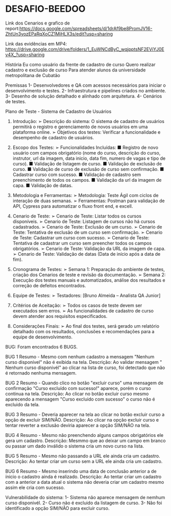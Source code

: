 # DESAFIO-BEEDOO

Link dos Cenarios e grafico de report:https://docs.google.com/spreadsheets/d/1drAf9be8PromJV16-ZhtUn3yozEPaRqXoCZ1MiHLX3s/edit?usp=sharing 

Link das evidências em MP4: https://drive.google.com/drive/folders/1_EuWNCdByC_wqjpptsNF2EViYJ0Ev4X_?usp=sharing 

  História 
Eu como usuário da frente de cadastro de curso 
Quero realizar cadastro e exclusão de curso 
Para atender alunos da universidade metropolitana de Cubatão 

Premissas 
1- Desenvolvedores e QA com acessos necessários para iniciar o desenvolvimento e testes. 
2- Infraestrutura e pipelines criados no ambiente. 
3- Desenho de solução detalhado e alinhado com arquitetura. 
4- Cenários de testes. 

Plano de Teste - Sistema de Cadastro de Usuários

1. Introdução: 
➢ Descrição do sistema: O sistema de cadastro de usuários permitirá o registro e gerenciamento de novos usuários em uma plataforma online. 
➢ Objetivos dos testes: Verificar a funcionalidade e desempenho de cadastro de usuários.

2. Escopo dos Testes: 
➢ Funcionalidades Incluídas: 
■ Registro de novo usuário com campos obrigatório (nome do curso, descrição do curso, instrutor, url da imagem, data inicio, data fim, numero de vagas e tipo de curso). 
■ Validação de listagem de curso. 
■ Validação de exclusão de curso. 
■ Validação de curso de exclusão de curso sem confirmação. 
■ Cadastrar curso com sucesso. 
■ Validação de cadastro sem preenchimento de todos os campos.
■ Validação da url da imagem de capa.
■ Validação de datas. 

3. Metodologia e Ferramentas: 
➢ Metodologia: Teste Ágil com ciclos de interação de duas semanas. 
➢ Ferramentas: Postman para validação de API, Cypress para automatizar o fluxo front end, e excell. 

4. Cenario de Teste: 
➢ Cenario de Teste: Listar todos os cursos disponíveis.
➢ Cenario de Teste: Listagem de cursos não há cursos cadastrados. 
➢ Cenario de Teste: Exclusão de um curso. 
➢ Cenario de Teste: Tentativa de exclusão de um curso sem confirmação. 
➢ Cenario de Teste: Cadastrar um curso com sucesso. 
➢ Cenario de Teste: Tentativa de cadastrar um curso sem preencher todos os campos obrigatórios. 
➢ Cenario de Teste: Validação da URL da imagem de capa. 
➢ Cenario de Teste: Validação de datas (Data de início após a data de fim).

5. Cronograma de Testes: 
➢ Semana 1: Preparação do ambiente de testes, criação dos Cenarios de teste e revisão da documentação. 
➢ Semana 2: Execução dos testes manuais e automatizados, análise dos resultados e correção de defeitos encontrados. 

6. Equipe de Testes: 
➢ Testadores: [Bruno Almeida – Analista QA Junior] 

7. Critérios de Aceitação:
➢ Todos os casos de teste devem ser executados sem erros. 
➢ As funcionalidades de cadastro de curso devem atender aos requisitos especificados. 

8. Considerações Finais: 
➢ Ao final dos testes, será gerado um relatório detalhado com os resultados, conclusões e recomendações para a equipe de desenvolvimento. 

BUG: 
Foram encontrados 6 BUGS.

BUG 1 Resumo - Mesmo com nenhum cadastro a mensagem "Nenhum curso disponível" não é exibida na tela. 
Descrição: Ao validar mensagem " Nenhum curso disponivél" ao clicar na lista de curso, foi detectado que não é retornado nenhuma mensagem.

BUG 2 Resumo - Quando clico no botão "excluir curso" uma mensagem de confirmação "Curso excluído com sucesso!" aparece, porém o curso continua na tela. 
Descrição: Ao clicar no botão excluir curso mesmo aparecendo a mensagem "Curso excluido com sucesso" o curso não é excluido da tela.

BUG 3 Resumo - Deveria aparecer na tela ao clicar no botão excluir curso a opção de excluir SIM/NÃO. 
Descrição: Ao clicar na opção excluir curso e tentar reverter a exclusão deviria aparecer a opção SIM/NÃO na tela. 

BUG 4 Resumo - Mesmo não preenchendo alguns campos obrigatórios ele gera um cadastro. 
Descrição: Mesmmo que ao deixar um campo em branco ou passar um dado inválido o sistema cria um novo curso na lista. 

BUG 5 Resumo - Mesmo não passando a URL ele ainda cria um cadastro. 
Descrição: Ao tentar criar um curso sem a URL ele ainda cria um cadastro. 

BUG 6 Resumo - Mesmo inserindo uma data de conclusão anterior a de ínicio o cadastro ainda é realizado. 
Descrição: Ao tentar criar um cadastro com a anterior a data atual o sistema não deveria criar um cadastro mesmo assim ele cria com sucesso. 

Vulnerabilidade do sistema: 
1- Sistema não aparece mensagem de nemhum curso disponivél. 
2- Curso não é excluido da listagem de curso.
3- Não foi identificado a opção SIM/NÃO para excluir curso.

